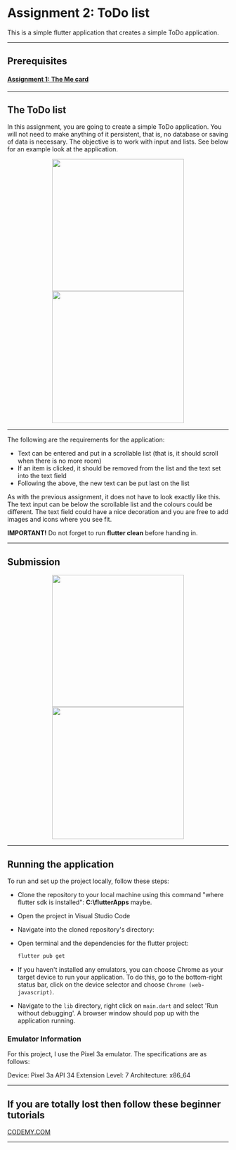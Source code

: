# Assignment 2: ToDo list

This is a simple flutter application that creates a simple ToDo application.

***

## Prerequisites

#### [Assignment 1: The Me card](../assignmentOne/README.md)

***

## The ToDo list

In this assignment, you are going to create a simple ToDo application. You will not need to make anything of it persistent, that is, no database or saving of data is necessary. The objective is to work with input and lists. See below for an example look at the application.

<div style="text-align: center;">
  <img src="./images/todo1.png" width="300" />
  <img src="./images/todo2.png" width="300" /> 
</div>

***

The following are the requirements for the application:

- Text can be entered and put in a scrollable list (that is, it should scroll when there is no more room)
- If an item is clicked, it should be removed from the list and the text set into the text field
- Following the above, the new text can be put last on the list

As with the previous assignment, it does not have to look exactly like this. The text input can be below the scrollable list and the colours could be different. The text field could have a nice decoration and you are free to add images and icons where you see fit.

**IMPORTANT!**
Do not forget to run **flutter clean** before handing in.

***

## Submission
<!-- TODO: update the photos -->
<div style="text-align: center;">
  <img src="./images/todo11.jpg" width="300" />
  <img src="./images/todo12.jpg" width="300" /> 
</div>

***

## Running the application

To run and set up the project locally, follow these steps:

- Clone the repository to your local machine using this command "where flutter sdk is installed": **C:\flutterApps** maybe.
- Open the project in Visual Studio Code

- Navigate into the cloned repository's directory:
- Open terminal and the dependencies for the flutter project:

    ```bash  
    flutter pub get
    ```

- If you haven't installed any emulators, you can choose Chrome as your target device to run your application. To do this, go to the bottom-right status bar, click on the device selector and choose `Chrome (web-javascript)`.
-  Navigate to the `lib` directory, right click on `main.dart` and select 'Run without debugging'. A browser window should pop up with the application running.

### Emulator Information
For this project, I use the Pixel 3a emulator. The specifications are as follows:

Device: Pixel 3a API 34
Extension Level: 7
Architecture: x86_64

***

## If you are totally lost then follow these beginner tutorials

[CODEMY.COM](https://www.youtube.com/watch?v=VFDbZk2xhO4&list=PLCC34OHNcOtpx9qCZNv-NbIT1Gx3BAOku)
***
